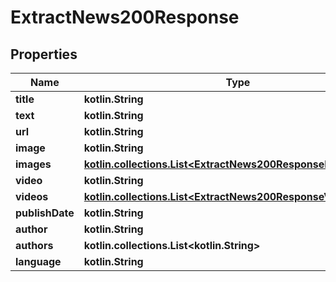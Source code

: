 
# ExtractNews200Response

## Properties
Name | Type | Description | Notes
------------ | ------------- | ------------- | -------------
**title** | **kotlin.String** |  |  [optional]
**text** | **kotlin.String** |  |  [optional]
**url** | **kotlin.String** |  |  [optional]
**image** | **kotlin.String** |  |  [optional]
**images** | [**kotlin.collections.List&lt;ExtractNews200ResponseImagesInner&gt;**](ExtractNews200ResponseImagesInner.md) |  |  [optional]
**video** | **kotlin.String** |  |  [optional]
**videos** | [**kotlin.collections.List&lt;ExtractNews200ResponseVideosInner&gt;**](ExtractNews200ResponseVideosInner.md) |  |  [optional]
**publishDate** | **kotlin.String** |  |  [optional]
**author** | **kotlin.String** |  |  [optional]
**authors** | **kotlin.collections.List&lt;kotlin.String&gt;** |  |  [optional]
**language** | **kotlin.String** |  |  [optional]




